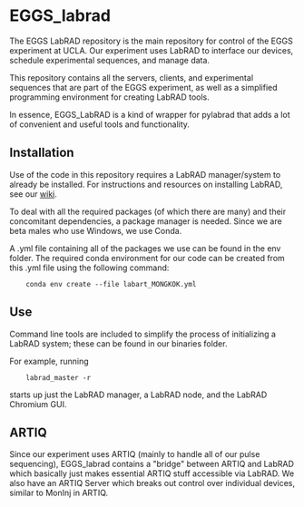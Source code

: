 # EGGS_labrad

The EGGS LabRAD repository is the main repository for control of the EGGS experiment at UCLA.
Our experiment uses LabRAD to interface our devices, schedule experimental sequences, and manage data.

This repository contains all the servers, clients, and experimental sequences that are part of the EGGS experiment,
as well as a simplified programming environment for creating LabRAD tools.

In essence, EGGS_LabRAD is a kind of wrapper for pylabrad that adds a lot of convenient
and useful tools and functionality.

## Installation

Use of the code in this repository requires a LabRAD manager/system to already be installed.
For instructions and resources on installing LabRAD, see our [wiki](https://github.com/EGGS-Experiment/EGGS_labrad/wiki/Resources).

To deal with all the required packages (of which there are many) and their concomitant dependencies,
a package manager is needed. Since we are beta males who use Windows, we use Conda.

A .yml file containing all of the packages we use can be found in the env folder.
The required conda environment for our code can be created from this .yml file using the following command:

```commandline
    conda env create --file labart_MONGKOK.yml
```

## Use

Command line tools are included to simplify the process of initializing a LabRAD system;
these can be found in our binaries folder.

For example, running

```commandline
    labrad_master -r
```

starts up just the LabRAD manager, a LabRAD node, and the LabRAD Chromium GUI.

## ARTIQ

Since our experiment uses ARTIQ (mainly to handle all of our pulse sequencing), EGGS_labrad contains
a "bridge" between ARTIQ and LabRAD which basically just makes essential ARTIQ stuff accessible via LabRAD.
We also have an ARTIQ Server which breaks out control over individual devices, similar to MonInj in ARTIQ.


